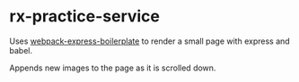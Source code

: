 rx-practice-service
===================

Uses [webpack-express-boilerplate][0] to render a small page with express and babel.

Appends new images to the page as it is scrolled down.

[0]: https://github.com/christianalfoni/webpack-express-boilerplate "webpack-express-boilerplate"
[1]: https://gist.github.com/staltz/868e7e9bc2a7b8c1f754 "staltz rxjs guide"
[2]: https://github.com/ReactiveX/RxJS "rxjs"
